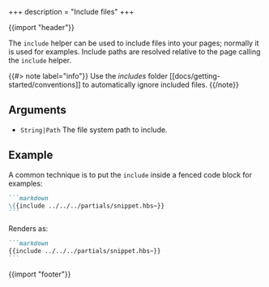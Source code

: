+++
description = "Include files"
+++

{{import "header"}}

The `include` helper can be used to include files into your pages; normally it is used for examples. Include paths are resolved relative to the page calling the `include` helper.

{{#> note label="info"}}
Use the *includes* folder [[docs/getting-started/conventions]] to automatically ignore included files.
{{/note}}

## Arguments

* `String|Path` The file system path to include.

## Example

A common technique is to put the `include` inside a fenced code block for examples:

````markdown
```markdown
\{{include ../../../partials/snippet.hbs~}}
```
````

Renders as:

````markdown
```markdown
{{include ../../../partials/snippet.hbs~}}
```
````

{{import "footer"}}
